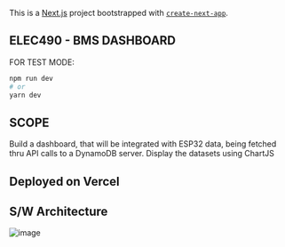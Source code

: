 This is a [Next.js](https://nextjs.org/) project bootstrapped with [`create-next-app`](https://github.com/vercel/next.js/tree/canary/packages/create-next-app).

## ELEC490 - BMS DASHBOARD

FOR TEST MODE:

```bash
npm run dev
# or
yarn dev
```

## SCOPE

Build a dashboard, that will be integrated with ESP32 data, being fetched thru API calls to a DynamoDB server.
Display the datasets using ChartJS

## Deployed on Vercel


## S/W Architecture
![image](https://user-images.githubusercontent.com/34385117/153537791-367b3977-6f75-455d-bd5f-d7b1c4016473.png)


